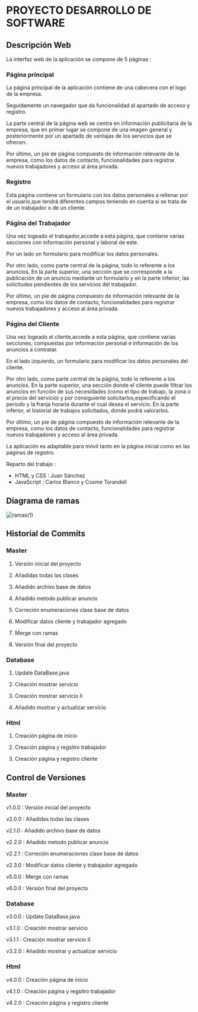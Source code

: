 # PROYECTO DESARROLLO DE SOFTWARE

## Descripción Web
La interfaz web de la aplicación se compone de 5 páginas :

### Página principal 
La página principal de la aplicación contiene de una cabecera con el logo de la empresa.

Seguidamente un navegador que da funcionalidad al apartado de acceso y registro.

La parte central de la página web se centra en información publicitaria de la empresa, que en primer lugar se compone de una imagen general y posteriormente por un apartado de ventajas de los servicios que se ofrecen.

Por último, un pie de página compuesto de información relevante de la empresa, como los datos de contacto, funcionalidades para registrar nuevos trabajadores y acceso al área privada.

### Registro  
Esta página contiene un formulario con los datos personales a rellenar por el usuario,que tendrá diferentes campos teniendo en cuenta si se trata de 
de un trabajador o de un cliente.

### Página del Trabajador
Una vez logeado el trabajador,accede a esta página, que contiene varias secciones con información personal y laboral de este.

Por un lado un formulario para modificar los datos personales.

Por otro lado, como parte central de la página, todo lo referente a los anuncios. En la parte superior, una sección que se corresponde a la publicación 
de un anuncio mediante un formulario y en la parte inferior, las solicitudes pendientes de los servicios del trabajador.

Por último, un pie de página compuesto de información relevante de la empresa, como los datos de contacto, funcionalidades para registrar nuevos trabajadores y acceso al área privada.

### Página del Cliente
Una vez logeado el cliente,accede a esta página, que contiene varias secciones, compuestas por información personal e información de los anuncios a contratar.

En el lado izquierdo, un formulario para modificar los datos personales del cliente.

Por otro lado, como parte central de la página, todo lo referente a los anuncios. En la parte superior, una sección donde el cilente puede filtrar
los anuncios en función de sus necesidades (como el tipo de trabajo, la zona o el precio del servicio) y por consiguiente solicitarlos,especificando
el periodo y la franja horaria durante el cual desea el servicio. En la parte inferior, el historial de trabajos solicitados, donde podrá valorarlos.

Por último, un pie de página compuesto de información relevante de la empresa, como los datos de contacto, funcionalidades para registrar nuevos trabajadores y acceso al área privada.

La aplicación es adaptable para móvil tanto en la página inicial como en las páginas de registro.

Reparto del trabajo :
* HTML y CSS : Juan Sánchez
* JavaScript : Carlos Blanco y Cosme Torandell


## Diagrama de ramas 
![ramas(1)](https://user-images.githubusercontent.com/91699247/170724049-6a9551ea-a4b4-454e-a024-d866c6215975.jpg)


## Historial de Commits

### Master
1. Versión inicial del proyecto

2. Añadidas todas las clases

3. Añadido archivo base de datos

4. Añadido metodo publicar anuncio

5. Correción enumeraciones clase base de datos

6. Modificar datos cliente y trabajador agregado

7. Merge con ramas

8. Versión final del proyecto


### Database 
1. Update DataBase.java

2. Creación mostrar servicio

3. Creación mostrar servicio II

4. Añadido mostrar y actualizar servicio

### Html 
1. Creación página de inicio

2. Creación página y regsitro trabajador

3. Creación página y registro cliente



## Control de Versiones 

### Master
v1.0.0 : Versión inicial del proyecto

v2.0.0 : Añadidas todas las clases

v2.1.0 : Añadido archivo base de datos

v2.2.0 : Añadido metodo publicar anuncio

v2.2.1 : Correción enumeraciones clase base de datos

v2.3.0 : Modificar datos cliente y trabajador agregado

v5.0.0 : Merge con ramas

v6.0.0 : Versión final del proyecto


### Database 
v3.0.0 : Update DataBase.java

v3.1.0 : Creación mostrar servicio

v3.1.1 : Creación mostrar servicio II

v3.2.0 : Añadido mostrar y actualizar servicio

### Html 
v4.0.0 : Creación página de inicio

v4.1.0 : Creación página y regsitro trabajador

v4.2.0 : Creación página y registro cliente



